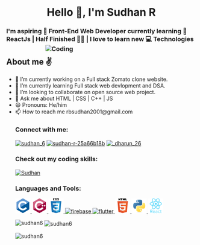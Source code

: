 <h1 align="center">Hello 👋, I'm Sudhan R</h1>
<h3>I'm aspiring 🔭️ Front-End Web Developer currently learning 🌱 ReactJs | Half Finished 🧑‍💻 |  I love to learn new 💻 Technologies 

<img align="right" alt="Coding" width="400" src="https://cdn.dribbble.com/users/330915/screenshots/3587000/10_coding_dribbble.gif">
  

<h2 align="left">About me ✌️</h2>
  <ul>
    <li>🔭 I’m currently working on a Full stack Zomato clone website. </li>
    <li> 🌱 I’m currently learning Full stack web devlopment and DSA.</li>
    <li> 👯 I’m looking to collaborate on open source web project.</li> 
    <li>💬 Ask me about HTML | CSS | C++ | JS </li>
    <li>😄 Pronouns:  He/him </li>
    <li>📫 How to reach me rbsudhan2001@gmail.com </li>


<h3 align="left">Connect with me:</h3>
<p align="left">
<a href="https://twitter.com/sudhan_6" target="_blank"><img align="center" src="https://cdn.jsdelivr.net/npm/simple-icons@3.0.1/icons/twitter.svg" alt="sudhan_6" height="30" width="40" /></a>
<a href="https://www.linkedin.com/in/sudhan-r-25a66b18b/" target="_blank"><img align="center" src="https://cdn.jsdelivr.net/npm/simple-icons@3.0.1/icons/linkedin.svg" alt="sudhan-r-25a66b18b" height="30" width="40" /></a>
<a href="https://www.instagram.com/_sudhan_6_/" target="_blank"><img align="center" src="https://cdn.jsdelivr.net/npm/simple-icons@3.0.1/icons/instagram.svg" alt="_dharun_26" height="30" width="40" /></a>
</p>

<h3>Check out my coding skills:</h3>
<p align="left">
  <a href="https://www.hackerrank.com/RA1911031010132" target="_blank"><img align="center" src="https://cdn.jsdelivr.net/npm/simple-icons@3.0.1/icons/hackerrank.svg" alt="Sudhan" height="40" width="50" /></a>
</p>

<h3 align="left">Languages and Tools:</h3>
<p align="left"> <a href="https://www.cprogramming.com/" target="_blank"> <img src="https://raw.githubusercontent.com/devicons/devicon/master/icons/c/c-original.svg" alt="c" width="40" height="40"/> </a> <a href="https://www.w3schools.com/cpp/" target="_blank"> <img src="https://raw.githubusercontent.com/devicons/devicon/master/icons/cplusplus/cplusplus-original.svg" alt="cplusplus" width="40" height="40"/> </a> <a href="https://www.w3schools.com/css/" target="_blank"> <img src="https://raw.githubusercontent.com/devicons/devicon/master/icons/css3/css3-original-wordmark.svg" alt="css3" width="40" height="40"/> </a> <a href="https://firebase.google.com/" target="_blank"> <img src="https://www.vectorlogo.zone/logos/firebase/firebase-icon.svg" alt="firebase" width="40" height="40"/> </a> <a href="https://flutter.dev" target="_blank"> <img src="https://www.vectorlogo.zone/logos/flutterio/flutterio-icon.svg" alt="flutter" width="40" height="40"/> </a> <a href="https://www.w3.org/html/" target="_blank"> <img src="https://raw.githubusercontent.com/devicons/devicon/master/icons/html5/html5-original-wordmark.svg" alt="html5" width="40" height="40"/> </a> <a href="https://www.python.org" target="_blank"> <img src="https://raw.githubusercontent.com/devicons/devicon/master/icons/python/python-original.svg" alt="python" width="40" height="40"/> </a> <a href="https://reactjs.org/" target="_blank"> <img src="https://raw.githubusercontent.com/devicons/devicon/master/icons/react/react-original-wordmark.svg" alt="react" width="40" height="40"/> </a> </p>

<p><img align="left" src="https://github-readme-stats.vercel.app/api/top-langs?username=sudhan6&show_icons=true&locale=en&layout=compact" alt="sudhan6" /></p>

<p>&nbsp;<img align="center" src="https://github-readme-stats.vercel.app/api?username=sudhan6&show_icons=true&locale=en" alt="sudhan6" /></p>

<p><img align="center" src="https://github-readme-streak-stats.herokuapp.com/?user=sudhan6&" alt="sudhan6" /></p>
